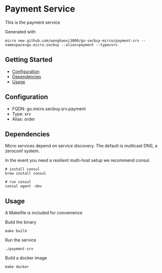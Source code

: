 # Payment Service

This is the payment service

Generated with

```
micro new github.com/wanghaoxi3000/go-secbuy-mirco/payment-srv --namespace=go.micro.secbuy --alias=payment --type=srv
```

## Getting Started

- [Configuration](#configuration)
- [Dependencies](#dependencies)
- [Usage](#usage)

## Configuration

- FQDN: go.micro.secbuy.srv.payment
- Type: srv
- Alias: order

## Dependencies

Micro services depend on service discovery. The default is multicast DNS, a zeroconf system.

In the event you need a resilient multi-host setup we recommend consul.

```
# install consul
brew install consul

# run consul
consul agent -dev
```

## Usage

A Makefile is included for convenience

Build the binary

```
make build
```

Run the service
```
./payment-srv
```

Build a docker image
```
make docker
```

